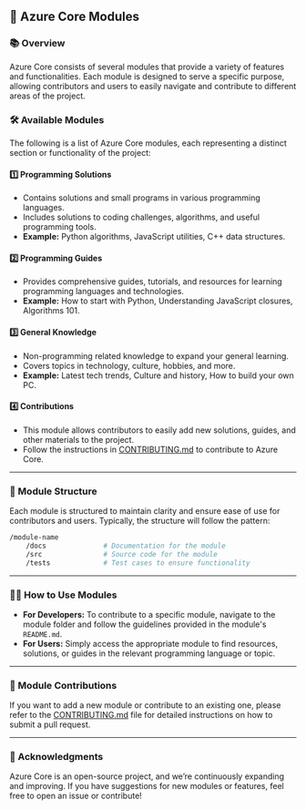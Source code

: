 ## 🚀 Azure Core Modules

### 📚 Overview
Azure Core consists of several modules that provide a variety of features and functionalities. Each module is designed to serve a specific purpose, allowing contributors and users to easily navigate and contribute to different areas of the project.

### 🛠️ Available Modules
The following is a list of Azure Core modules, each representing a distinct section or functionality of the project:

#### 1️⃣ **Programming Solutions**
- Contains solutions and small programs in various programming languages.
- Includes solutions to coding challenges, algorithms, and useful programming tools.
- **Example:** Python algorithms, JavaScript utilities, C++ data structures.

#### 2️⃣ **Programming Guides**
- Provides comprehensive guides, tutorials, and resources for learning programming languages and technologies.
- **Example:** How to start with Python, Understanding JavaScript closures, Algorithms 101.

#### 3️⃣ **General Knowledge**
- Non-programming related knowledge to expand your general learning.
- Covers topics in technology, culture, hobbies, and more.
- **Example:** Latest tech trends, Culture and history, How to build your own PC.

#### 4️⃣ **Contributions**
- This module allows contributors to easily add new solutions, guides, and other materials to the project.
- Follow the instructions in [CONTRIBUTING.md](CONTRIBUTING.md) to contribute to Azure Core.

---

### 📂 Module Structure
Each module is structured to maintain clarity and ensure ease of use for contributors and users. Typically, the structure will follow the pattern:

```bash
/module-name
    /docs              # Documentation for the module
    /src               # Source code for the module
    /tests             # Test cases to ensure functionality
```

---

### 🧑‍💻 How to Use Modules
- **For Developers:** To contribute to a specific module, navigate to the module folder and follow the guidelines provided in the module's `README.md`.
- **For Users:** Simply access the appropriate module to find resources, solutions, or guides in the relevant programming language or topic.

---

### 🔧 Module Contributions
If you want to add a new module or contribute to an existing one, please refer to the [CONTRIBUTING.md](CONTRIBUTING.md) file for detailed instructions on how to submit a pull request.

---

### 📑 Acknowledgments
Azure Core is an open-source project, and we’re continuously expanding and improving. If you have suggestions for new modules or features, feel free to open an issue or contribute!